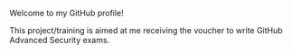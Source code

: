 Welcome to my GitHub profile!

This project/training is aimed at me receiving the voucher to write GitHub Advanced Security exams.
